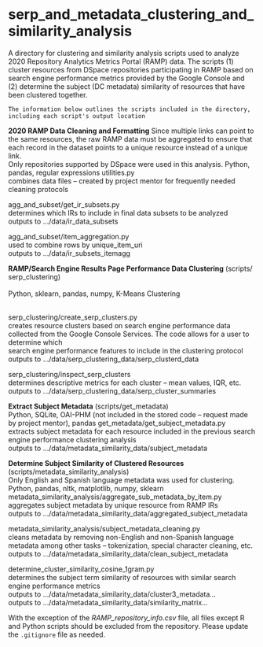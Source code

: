 # serp_and_metadata_clustering_and_similarity_analysis

A directory for clustering and similarity analysis scripts used to analyze 2020 Repository Analytics Metrics Portal (RAMP) data. The scripts (1) cluster resources from DSpace repositories participating in RAMP based on search engine performance metrics provided by the Google Console and (2) determine the subject (DC metadata) similarity of resources that have been clustered together.
```
The information below outlines the scripts included in the directory, including each script's output location
```
**2020 RAMP Data Cleaning and Formatting**
Since multiple links can point to the same resources, the raw RAMP data must be aggregated to ensure that each record in the dataset points to a unique resource instead of a unique link. 
<br>Only repositories supported by DSpace were used in this analysis.	Python, pandas, regular expressions	utilities.py
<br>combines data files – created by project mentor for frequently needed cleaning protocols

agg_and_subset/get_ir_subsets.py
<br>determines which IRs to include in final data subsets to be analyzed
<br>outputs to …/data/ir_data_subsets

agg_and_subset/item_aggregation.py 
<br>used to combine rows by unique_item_uri
<br>outputs to …/data/ir_subsets_itemagg

**RAMP/Search Engine Results Page Performance Data Clustering**
(scripts/ serp_clustering)	
<br>Python, sklearn, pandas, numpy, K-Means Clustering	

<br>serp_clustering/create_serp_clusters.py
<br>creates resource clusters based on search engine performance data collected from the Google Console Services. The code allows for a user to determine which <br>search engine performance features to include in the clustering protocol
<br>outputs to …/data/serp_clustering_data/serp_clusterd_data

serp_clustering/inspect_serp_clusters
<br>determines descriptive metrics for each cluster – mean values, IQR, etc.
<br>outputs to …/data/serp_clustering_data/serp_cluster_summaries

**Extract Subject Metadata**
(scripts/get_metadata)
<br>Python, SQLite, OAI-PHM (not included in the stored code – request made by project mentor), pandas	get_metadata/get_subject_metadata.py 
<br>extracts subject metadata for each resource included in the previous search engine performance clustering analysis
<br>outputs to …/data/metadata_similarity_data/subject_metadata

**Determine Subject Similarity of Clustered Resources**
(scripts/metadata_similarity_analysis)
<br>Only English and Spanish language metadata was used for clustering.	Python, pandas, nltk, matplotlib, numpy, sklearn <br>metadata_similarity_analysis/aggregate_sub_metadata_by_item.py 
<br>aggregates subject metadata by unique resource from RAMP IRs
<br>outputs to …/data/metadata_similarity_data/aggregated_subject_metadata

metadata_similarity_analysis/subject_metadata_cleaning.py 
<br>cleans metadata by removing non-English and non-Spanish language metadata among other tasks – tokenization, special character cleaning, etc. 
<br>outputs to …/data/metadata_similarity_data/clean_subject_metadata

determine_cluster_similarity_cosine_1gram.py 
<br>determines the subject term similarity of resources with similar search engine performance metrics
<br>outputs to …/data/metadata_similarity_data/cluster3_metadata…
<br>outputs to …/data/metadata_similarity_data/similarity_matrix…



With the exception of the *RAMP_repository_info.csv* file, all files except R and Python scripts should be excluded from the repository. Please update the ```.gitignore``` file as needed.
